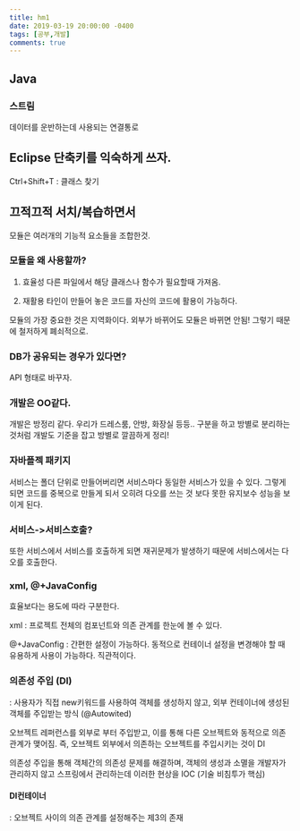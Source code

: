```yaml
---
title: hm1
date: 2019-03-19 20:00:00 -0400
tags: [공부,개발]
comments: true
---
```


## Java
### 스트림
데이터를 운반하는데 사용되는 연결통로

## Eclipse 단축키를 익숙하게 쓰자.
Ctrl+Shift+T : 클래스 찾기

## 끄적끄적 서치/복습하면서 
모듈은 여러개의 기능적 요소들을 조합한것.

### 모듈을 왜 사용할까? 
1. 효율성
다른 파일에서 해당 클래스나 함수가 필요할때 가져옴.

2. 재활용
타인이 만들어 놓은 코드를 자신의 코드에 활용이 가능하다.

모듈의 가장 중요한 것은 지역화이다.
외부가 바뀌어도 모듈은 바뀌면 안됨!
그렇기 때문에 철저하게 폐쇠적으로.

### DB가 공유되는 경우가 있다면?
API 형태로 바꾸자.

### 개발은 OO같다.
개발은 방정리 같다.
우리가 드레스룸, 안방, 화장실 등등.. 구분을 하고 방별로 분리하는 것처럼
개발도 기준을 잡고 방별로 깔끔하게 정리!

### 자바플젝 패키지
서비스는 폴더 단위로 만들어버리면 서비스마다 동일한 서비스가 있을 수 있다.
그렇게 되면 코드를 중복으로 만들게 되서 오히려 다오를 쓰는 것 보다 못한 유지보수 성능을 보이게 된다.

### 서비스->서비스호출?
또한 서비스에서 서비스를 호출하게 되면 재귀문제가 발생하기 때문에 서비스에서는 다오를 호출한다.

### xml, @+JavaConfig
효율보다는 용도에 따라 구분한다.

xml
: 프로젝트 전체의 컴포넌트와 의존 관계를 한눈에 볼 수 있다.

@+JavaConfig 
: 간편한 설정이 가능하다.
동적으로 컨테이너 설정을 변경해야 할 때 유용하게 사용이 가능하다.
직관적이다.

 ### 의존성 주입 (DI)
 : 사용자가 직접 new키워드를 사용하여 객체를 생성하지 않고, 외부 컨테이너에 생성된 객체를 주입받는 방식
 (@Autowited)

오브젝트 레퍼런스를 외부로 부터 주입받고, 이를 통해 다른 오브젝트와 동적으로 의존관계가 맺어짐.
즉, 오브젝트 외부에서 의존하는 오브젝트를 주입시키는 것이 DI

의존성 주입을 통해 객체간의 의존성 문제를 해결하며,
객체의 생성과 소멸을 개발자가 관리하지 않고 스프링에서 관리하는데 이러한 현상을 IOC 
(기술 비침투가 핵심)

#### DI컨테이너
: 오브젝트 사이의 의존 관계를 설정해주는 제3의 존재


